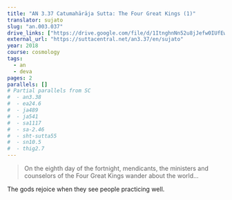 ```yaml
---
title: "AN 3.37 Catumahārāja Sutta: The Four Great Kings (1)"
translator: sujato
slug: "an.003.037"
drive_links: ["https://drive.google.com/file/d/1ItnghnNn52u8jJefw0IUfEwfF_tUA_CB/view?usp=drivesdk"]
external_url: "https://suttacentral.net/an3.37/en/sujato"
year: 2018
course: cosmology
tags:
  - an
  - deva
pages: 2
parallels: []
# Partial parallels from SC
#  - an3.38
#  - ea24.6
#  - ja489
#  - ja541
#  - sa1117
#  - sa-2.46
#  - sht-sutta55
#  - sn10.5
#  - thig2.7
---
```


> On the eighth day of the fortnight, mendicants, the ministers and counselors of the Four Great Kings wander about the world...

The gods rejoice when they see people practicing well.

